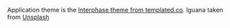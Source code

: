 Application theme is the [Interphase theme from templated.co](http://templated.co/interphase).
Iguana taken from [Unsplash](https://unsplash.com/photos/ssAcdlJRsI4)